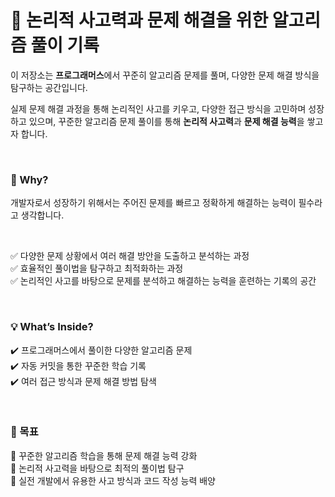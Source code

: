 # 🧩 논리적 사고력과 문제 해결을 위한 알고리즘 풀이 기록  

이 저장소는 **프로그래머스**에서 꾸준히 알고리즘 문제를 풀며, 다양한 문제 해결 방식을 탐구하는 공간입니다.  

실제 문제 해결 과정을 통해 논리적인 사고를 키우고, 다양한 접근 방식을 고민하며 성장하고 있으며, 꾸준한 알고리즘 문제 풀이를 통해 **논리적 사고력**과 **문제 해결 능력**을 쌓고자 합니다.  

<br>

### 📌 Why?  

개발자로서 성장하기 위해서는 주어진 문제를 빠르고 정확하게 해결하는 능력이 필수라고 생각합니다.  

<br>

✅ 다양한 문제 상황에서 여러 해결 방안을 도출하고 분석하는 과정  
✅ 효율적인 풀이법을 탐구하고 최적화하는 과정  
✅ 논리적인 사고를 바탕으로 문제를 분석하고 해결하는 능력을 훈련하는 기록의 공간  

<br>

### 💡 What’s Inside?  

✔️ 프로그래머스에서 풀이한 다양한 알고리즘 문제  
✔️ 자동 커밋을 통한 꾸준한 학습 기록  
✔️ 여러 접근 방식과 문제 해결 방법 탐색  

<br>

### 🎯 목표  

📌 꾸준한 알고리즘 학습을 통해 문제 해결 능력 강화  
📌 논리적 사고력을 바탕으로 최적의 풀이법 탐구  
📌 실전 개발에서 유용한 사고 방식과 코드 작성 능력 배양  
